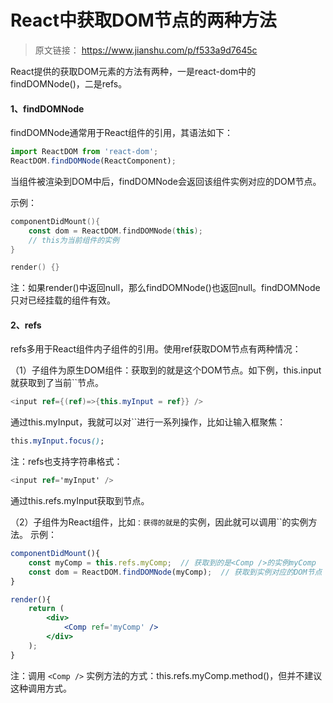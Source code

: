 # React中获取DOM节点的两种方法

> 原文链接： https://www.jianshu.com/p/f533a9d7645c 

React提供的获取DOM元素的方法有两种，一是react-dom中的findDOMNode()，二是refs。

#### 1、findDOMNode

findDOMNode通常用于React组件的引用，其语法如下：

```jsx
import ReactDOM from 'react-dom';
ReactDOM.findDOMNode(ReactComponent);
```

当组件被渲染到DOM中后，findDOMNode会返回该组件实例对应的DOM节点。

示例：

```kotlin
componentDidMount(){
    const dom = ReactDOM.findDOMNode(this);
    // this为当前组件的实例
}

render() {}
```

注：如果render()中返回null，那么findDOMNode()也返回null。findDOMNode只对已经挂载的组件有效。

#### 2、refs

refs多用于React组件内子组件的引用。使用ref获取DOM节点有两种情况：

（1）子组件为原生DOM组件：获取到的就是这个DOM节点。如下例，this.input就获取到了当前``节点。

```csharp
<input ref={(ref)=>{this.myInput = ref}} />
```

通过this.myInput，我就可以对``进行一系列操作，比如让输入框聚焦：

```css
this.myInput.focus();
```

注：refs也支持字符串格式：

```csharp
<input ref='myInput' />
```

通过this.refs.myInput获取到节点。

（2）子组件为React组件，比如``：获得的就是``的实例，因此就可以调用``的实例方法。
 示例：

```jsx
componentDidMount(){
    const myComp = this.refs.myComp;  // 获取到的是<Comp />的实例myComp
    const dom = ReactDOM.findDOMNode(myComp);  // 获取到实例对应的DOM节点
}

render(){
    return (
        <div>
            <Comp ref='myComp' />
        </div>
    );
}
```

注：调用 `<Comp />` 实例方法的方式：this.refs.myComp.method()，但并不建议这种调用方式。